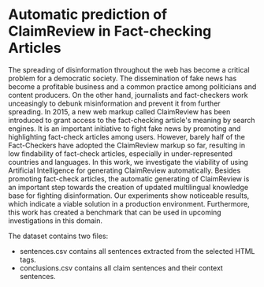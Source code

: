 # Automatic prediction of ClaimReview in Fact-checking Articles

The spreading of disinformation throughout the web has become a critical problem for a democratic society. The dissemination of fake news has become a profitable business and a common practice among politicians and content producers. On the other hand, journalists and fact-checkers work unceasingly to debunk misinformation and prevent it from further spreading. In 2015, a new web markup called ClaimReview has been introduced to grant access to the fact-checking article's meaning by search engines. It is an important initiative to fight fake news by promoting and highlighting fact-check articles among users. However, barely half of the Fact-Checkers have adopted the ClaimReview markup so far, resulting in low findability of fact-check articles, especially in under-represented countries and languages. In this work, we investigate the viability of using Artificial Intelligence for generating ClaimReview automatically. Besides promoting fact-check articles, the automatic generating of ClaimReview is an important step towards the creation of updated multilingual knowledge base for fighting disinformation. Our experiments show noticeable results, which indicate a viable solution in a production environment. Furthermore, this work has created a benchmark that can be used in upcoming investigations in this domain.

The dataset contains two files:
 - sentences.csv contains all sentences extracted from the selected HTML tags.
 - conclusions.csv contains all claim sentences and their context sentences.